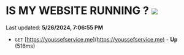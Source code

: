 # IS MY WEBSITE RUNNING ? [![](https://img.shields.io/static/v1?label=Sponsor&message=%E2%9D%A4&logo=GitHub&color=%23fe8e86)](https://github.com/sponsors/<username>)

Last updated: **5/26/2024, 7:06:55 PM**

- `GET` [https://youssefservice.me](https://youssefservice.me) - **Up** (516ms)
